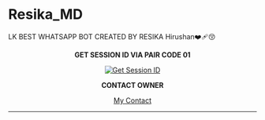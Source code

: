 # Resika_MD
LK BEST WHATSAPP BOT CREATED BY RESIKA Hirushan❤️‍🩹😚


<div align="center">


<b>GET SESSION ID VIA PAIR CODE 01</b>

<a href='https://resika-md-pair-web.onrender.com' target="_blank"><img alt='Get Session ID' src='https://img.shields.io/badge/Click here to get your session id-blue?style=for-the-badge&logo=opencv&logoColor=white'/></a>
 
<b>CONTACT OWNER</b>

[My Contact](https://wa.me/94740648241)
<hr>
